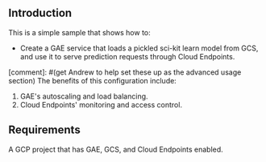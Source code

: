 
## Introduction

This is a simple sample that shows how to:

- Create a GAE service that loads a pickled sci-kit learn model from GCS, and use it to serve prediction requests through Cloud Endpoints.


[comment]: #(get Andrew to help set these up as the advanced usage section)
The benefits of this configuration include:

1. GAE's autoscaling and load balancing.
1. Cloud Endpoints' monitoring and access control.


## Requirements

A GCP project that has GAE, GCS, and Cloud Endpoints enabled.


## 